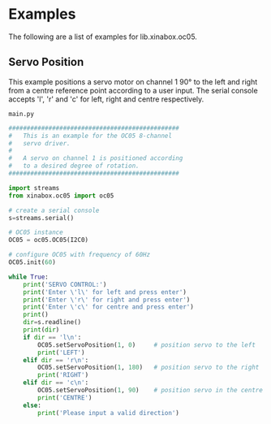 # Examples

The following are a list of examples for lib.xinabox.oc05.

## Servo Position


This example positions a servo motor on channel 1 90° to the left and right from a centre reference point according to a user input. The serial console accepts 'l', 'r' and 'c' for left, right and centre respectively.



```main.py```

```python
###############################################
#   This is an example for the OC05 8-channel
#   servo driver.
#
#   A servo on channel 1 is positioned according
#   to a desired degree of rotation.
###############################################

import streams
from xinabox.oc05 import oc05

# create a serial console
s=streams.serial()

# OC05 instance
OC05 = oc05.OC05(I2C0)

# configure OC05 with frequency of 60Hz
OC05.init(60)

while True:
    print('SERVO CONTROL:')
    print('Enter \'l\' for left and press enter')
    print('Enter \'r\' for right and press enter')
    print('Enter \'c\' for centre and press enter')
    print()
    dir=s.readline()
    print(dir)
    if dir == 'l\n':
        OC05.setServoPosition(1, 0)     # position servo to the left 
        print('LEFT')
    elif dir == 'r\n':
        OC05.setServoPosition(1, 180)   # position servo to the right
        print('RIGHT')
    elif dir == 'c\n':
        OC05.setServoPosition(1, 90)    # position servo in the centre
        print('CENTRE')
    else:
        print('Please input a valid direction')

```
